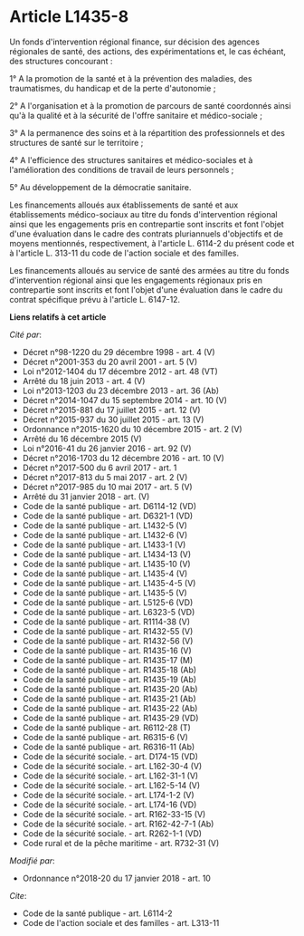 # Article L1435-8

Un fonds d'intervention régional finance, sur décision des agences régionales de santé, des actions, des expérimentations et,
le cas échéant, des structures concourant :

1° A la promotion de la santé et à la prévention des maladies, des traumatismes, du handicap et de la perte d'autonomie ;

2° A l'organisation et à la promotion de parcours de santé coordonnés ainsi qu'à la qualité et à la sécurité de l'offre
sanitaire et médico-sociale ;

3° A la permanence des soins et à la répartition des professionnels et des structures de santé sur le territoire ;

4° A l'efficience des structures sanitaires et médico-sociales et à l'amélioration des conditions de travail de leurs
personnels ;

5° Au développement de la démocratie sanitaire.

Les financements alloués aux établissements de santé et aux établissements médico-sociaux au titre du fonds d'intervention
régional ainsi que les engagements pris en contrepartie sont inscrits et font l'objet d'une évaluation dans le cadre des
contrats pluriannuels d'objectifs et de moyens mentionnés, respectivement, à l'article L. 6114-2 du présent code et à
l'article L. 313-11 du code de l'action sociale et des familles.

Les financements alloués au service de santé des armées au titre du fonds d'intervention régional ainsi que les engagements
régionaux pris en contrepartie sont inscrits et font l'objet d'une évaluation dans le cadre du contrat spécifique prévu à
l'article L. 6147-12.

**Liens relatifs à cet article**

_Cité par_:

  - Décret n°98-1220 du 29 décembre 1998 - art. 4 (V)
  - Décret n°2001-353 du 20 avril 2001 - art. 5 (V)
  - Loi n°2012-1404 du 17 décembre 2012 - art. 48 (VT)
  - Arrêté du 18 juin 2013 - art. 4 (V)
  - Loi n°2013-1203 du 23 décembre 2013 - art. 36 (Ab)
  - Décret n°2014-1047 du 15 septembre 2014 - art. 10 (V)
  - Décret n°2015-881 du 17 juillet 2015 - art. 12 (V)
  - Décret n°2015-937 du 30 juillet 2015 - art. 13 (V)
  - Ordonnance n°2015-1620 du 10 décembre 2015 - art. 2 (V)
  - Arrêté du 16 décembre 2015 (V)
  - Loi n°2016-41 du 26 janvier 2016 - art. 92 (V)
  - Décret n°2016-1703 du 12 décembre 2016 - art. 10 (V)
  - Décret n°2017-500 du 6 avril 2017 - art. 1
  - Décret n°2017-813 du 5 mai 2017 - art. 2 (V)
  - Décret n°2017-985 du 10 mai 2017 - art. 5 (V)
  - Arrêté du 31 janvier 2018 - art. (V)
  - Code de la santé publique - art. D6114-12 (VD)
  - Code de la santé publique - art. D6321-1 (VD)
  - Code de la santé publique - art. L1432-5 (V)
  - Code de la santé publique - art. L1432-6 (V)
  - Code de la santé publique - art. L1433-1 (V)
  - Code de la santé publique - art. L1434-13 (V)
  - Code de la santé publique - art. L1435-10 (V)
  - Code de la santé publique - art. L1435-4 (V)
  - Code de la santé publique - art. L1435-4-5 (V)
  - Code de la santé publique - art. L1435-5 (V)
  - Code de la santé publique - art. L5125-6 (VD)
  - Code de la santé publique - art. L6323-5 (VD)
  - Code de la santé publique - art. R1114-38 (V)
  - Code de la santé publique - art. R1432-55 (V)
  - Code de la santé publique - art. R1432-56 (V)
  - Code de la santé publique - art. R1435-16 (V)
  - Code de la santé publique - art. R1435-17 (M)
  - Code de la santé publique - art. R1435-18 (Ab)
  - Code de la santé publique - art. R1435-19 (Ab)
  - Code de la santé publique - art. R1435-20 (Ab)
  - Code de la santé publique - art. R1435-21 (Ab)
  - Code de la santé publique - art. R1435-22 (Ab)
  - Code de la santé publique - art. R1435-29 (VD)
  - Code de la santé publique - art. R6112-28 (T)
  - Code de la santé publique - art. R6315-6 (V)
  - Code de la santé publique - art. R6316-11 (Ab)
  - Code de la sécurité sociale. - art. D174-15 (VD)
  - Code de la sécurité sociale. - art. L162-30-4 (V)
  - Code de la sécurité sociale. - art. L162-31-1 (V)
  - Code de la sécurité sociale. - art. L162-5-14 (V)
  - Code de la sécurité sociale. - art. L174-1-2 (V)
  - Code de la sécurité sociale. - art. L174-16 (VD)
  - Code de la sécurité sociale. - art. R162-33-15 (V)
  - Code de la sécurité sociale. - art. R162-42-7-1 (Ab)
  - Code de la sécurité sociale. - art. R262-1-1 (VD)
  - Code rural et de la pêche maritime - art. R732-31 (V)

_Modifié par_:

  - Ordonnance n°2018-20 du 17 janvier 2018 - art. 10

_Cite_:

  - Code de la santé publique - art. L6114-2
  - Code de l'action sociale et des familles - art. L313-11
